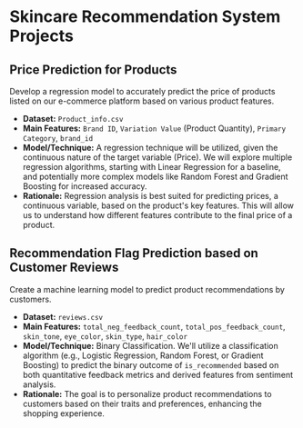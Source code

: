 # Skincare Recommendation System Projects

## Price Prediction for Products
Develop a regression model to accurately predict the price of products listed on our e-commerce platform based on various product features.

- **Dataset:** `Product_info.csv`
- **Main Features:** `Brand ID`, `Variation Value` (Product Quantity), `Primary Category`, `brand_id`
- **Model/Technique:** A regression technique will be utilized, given the continuous nature of the target variable (Price). We will explore multiple regression algorithms, starting with Linear Regression for a baseline, and potentially more complex models like Random Forest and Gradient Boosting for increased accuracy.
- **Rationale:** Regression analysis is best suited for predicting prices, a continuous variable, based on the product's key features. This will allow us to understand how different features contribute to the final price of a product.

## Recommendation Flag Prediction based on Customer Reviews
Create a machine learning model to predict product recommendations by customers.

- **Dataset:** `reviews.csv`
- **Main Features:** `total_neg_feedback_count`, `total_pos_feedback_count`, `skin_tone`, `eye_color`, `skin_type`, `hair_color`
- **Model/Technique:** Binary Classification. We'll utilize a classification algorithm (e.g., Logistic Regression, Random Forest, or Gradient Boosting) to predict the binary outcome of `is_recommended` based on both quantitative feedback metrics and derived features from sentiment analysis.
- **Rationale:** The goal is to personalize product recommendations to customers based on their traits and preferences, enhancing the shopping experience.

